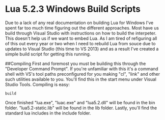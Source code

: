 # Lua 5.2.3 Windows Build Scripts
Due to a lack of any real documentation on building Lua for Windows I've spent far too much time figuring out the different approaches.  Most have us build through Visual Studio with instructions on how to build the interpeter.  This doesn't help us if we want to embed Lua.  As I am tired of refiguring all of this out every year or two when I need to rebuild Lua from souce due to updates to Visual Studio (this time to VS 2013) and as a result I've created a simple build script for getting this running.

##Compiling
First and foremost you must be building this through the "Developer Command Prompt".  If you're unfamiliar with this it's a command shell with VS's tool paths preconfigured for you making "cl", "link" and other such utilities available to you.  You'll find this in the start menu under Visual Studio Tools.
Compiling is easy:
```batch
build
```
Once finished "lua.exe", "luac.exe" and "lua5.2.dll" will be found in the bin folder.  "lua5.2-static.lib" will be found in the lib folder.  Lastly, you'll find the standard lua includes in the include folder.
